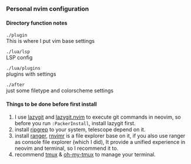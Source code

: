 ### Personal nvim configuration

#### Directory function notes

`./plugin`  
This is where I put vim base settings

`./lua/lsp`  
LSP config

`./lua/plugins`  
plugins with settings

`./after`  
just some filetype and colorscheme settings

#### Things to be done before first install
1. I use [lazygit](https://github.com/jesseduffield/lazygit) and [lazygit.nvim](https://github.com/kdheepak/lazygit.nvim) to execute git commands in neovim, so before you run `:PackerInstall`, install lazygit first.
2. install [ripgrep](https://github.com/BurntSushi/ripgrep) to your system, telescope depend on it.
3. install [ranger](https://github.com/ranger/ranger), [rnvimr](https://github.com/kevinhwang91/rnvimr) is a file explorer base on it, if you also use ranger as console file explorer (which I did), It provide a unified experience in neovim and terminal, so I recommend it to.
4. recommend [tmux](https://github.com/tmux/tmux) & [oh-my-tmux](https://github.com/gpakosz/.tmux) to manage your terminal.

